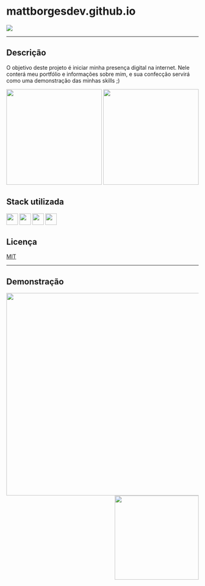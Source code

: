 # mattborgesdev.github.io

<a href="linkedin.com/in/mattborgesdev/" target="_blank"><img src="https://img.shields.io/badge/LinkedIn-0077B5?style=for-the-badge&logo=linkedin&logoColor=white" target="_blank"></a>

<hr/>

## Descrição

O objetivo deste projeto é iniciar minha presença digital na internet. Nele conterá meu portfólio e informações sobre mim, e sua confecção servirá como uma demonstração das minhas skills ;)

<div style="align: right">
    <img src="https://github.com/mattborgesdev/mattborgesdev.github.io/blob/master/img/website-in-desktop.png" max-width="475px" height="250px"/>
    <img src="https://github.com/mattborgesdev/mattborgesdev.github.io/blob/master/img/website-in-smartphone.png" max-width="200px" height="250px"/>
</div>

## Stack utilizada

<div style="display: inline-block">
    <img src="https://cdn.jsdelivr.net/gh/devicons/devicon/icons/html5/html5-original.svg" width="30px"/>
    <img src="https://cdn.jsdelivr.net/gh/devicons/devicon/icons/css3/css3-original.svg" width="30px"/>
    <img src="https://cdn.jsdelivr.net/gh/devicons/devicon/icons/javascript/javascript-original.svg" width="30px"/>
    <img src="https://cdn.jsdelivr.net/gh/devicons/devicon/icons/figma/figma-original.svg" width="30px"/>
</div>

## Licença

[MIT](https://choosealicense.com/licenses/mit/)

<hr/>

## Demonstração

<div style="display: block">
    <img src="https://github.com/mattborgesdev/mattborgesdev.github.io/blob/master/img/website-full-desktop.png" width="530px" align="left">
    <img src="https://github.com/mattborgesdev/mattborgesdev.github.io/blob/master/img/website-full-smartphone.png" width="220px" align="right">
</div>
